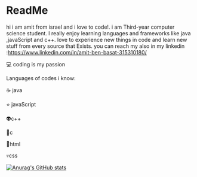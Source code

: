 # ReadMe

hi i am amit from israel and i love to code!.
i am Third-year computer science student. 
I really enjoy learning languages and frameworks like java ,javaScript and c++. 
love to experience new things in code and learn new stuff from every source that Exists. 
you can reach my also in my linkedin :https://www.linkedin.com/in/amit-ben-basat-315310180/


:computer: coding is my passion

Languages of codes i know:

:coffee: java

:star: javaScript

:alien:c++

:muscle:c

:dizzy:html

:skull:css



[![Anurag's GitHub stats](https://github-readme-stats.vercel.app/api?username=amitbasat2212)](https://github.com/anuraghazra/github-readme-stats)




